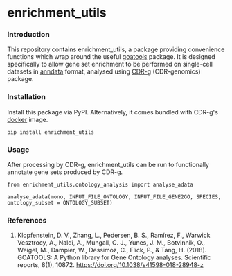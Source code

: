 # enrichment_utils

### Introduction

This repository contains enrichment_utils, a package providing convenience functions which wrap around the useful [goatools](https://github.com/tanghaibao/goatools) package. It is designed specifically to allow gene set enrichment to be performed on single-cell datasets in [anndata](https://anndata.readthedocs.io/en/latest/) format, analysed using [CDR-g](https://cdr-g.readthedocs.io/en/latest/) (CDR-genomics) package.

### Installation

Install this package via PyPI. Alternatively, it comes bundled with CDR-g's [docker](https://hub.docker.com/repository/docker/wlc27/pycdr_jupyter) image. 

    pip install enrichment_utils

### Usage

After processing by CDR-g, enrichment_utils can be run to functionally annotate gene sets produced by CDR-g. 

    from enrichment_utils.ontology_analysis import analyse_adata

    analyse_adata(mono, INPUT_FILE_ONTOLOGY, INPUT_FILE_GENE2GO, SPECIES, ontology_subset = ONTOLOGY_SUBSET)

### References

1. Klopfenstein, D. V., Zhang, L., Pedersen, B. S., Ramírez, F., Warwick Vesztrocy, A., Naldi, A., Mungall, C. J., Yunes, J. M., Botvinnik, O., Weigel, M., Dampier, W., Dessimoz, C., Flick, P., & Tang, H. (2018). GOATOOLS: A Python library for Gene Ontology analyses. Scientific reports, 8(1), 10872. https://doi.org/10.1038/s41598-018-28948-z
